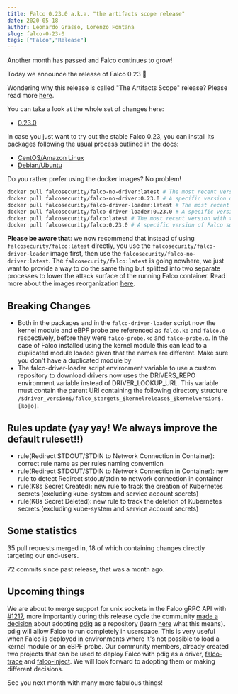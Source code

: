 ```yaml
---
title: Falco 0.23.0 a.k.a. "the artifacts scope release"
date: 2020-05-18
author: Leonardo Grasso, Lorenzo Fontana
slug: falco-0-23-0
tags: ["Falco","Release"]
---
```


Another month has passed and Falco continues to grow!

Today we announce the release of Falco 0.23 🥳

Wondering why this release is called "The Artifacts Scope" release? Please read more [here](https://github.com/falcosecurity/falco/blob/master/proposals/20200506-artifacts-scope-part-2.md).

You can take a look at the whole set of changes here:

- [0.23.0](https://github.com/falcosecurity/falco/releases/tag/0.23.0)

In case you just want to try out the stable Falco 0.23, you can install its packages following the usual process outlined in the docs:

- [CentOS/Amazon Linux](https://falco.org/docs/getting-started/installation/#centos-rhel)
- [Debian/Ubuntu](https://falco.org/docs/getting-started/installation/#debian)

Do you rather prefer using the docker images? No problem!

```bash
docker pull falcosecurity/falco-no-driver:latest # The most recent version
docker pull falcosecurity/falco-no-driver:0.23.0 # A specific version of Falco such as 0.23.0
docker pull falcosecurity/falco-driver-loader:latest # The most recent version of falco-driver-loader with the building toolchain
docker pull falcosecurity/falco-driver-loader:0.23.0 # A specific version of falco-driver-loader such as 0.23.0 with the building toolchain
docker pull falcosecurity/falco:latest # The most recent version with the falco-driver-loader included
docker pull falcosecurity/falco:0.23.0 # A specific version of Falco such as 0.23.0 with falco-driver-loader included
```

**Please be aware that**: we now recommend that instead of using `falcosecurity/falco:latest` directly, you use the `falcosecurity/falco-driver-loader` image first, then
use the `falcosecurity/falco-no-driver:latest`. The `falcosecurity/falco:latest` is going nowhere, we just want to provide a way to do the same thing but splitted into two separate processes
to lower the attack surface of the running Falco container. Read more about the images reorganization [here](https://github.com/falcosecurity/falco/blob/master/proposals/20200506-artifacts-scope-part-2.md#images).

## Breaking Changes

- Both in the packages and in the  `falco-driver-loader` script now the kernel module and eBPF probe are referenced as `falco.ko` and `falco.o` respectively, before they were `falco-probe.ko` and `falco-probe.o`. In the case of Falco installed using the kernel module this can lead to a duplicated module loaded given that the names are different. Make sure you don't have a duplicated module by 
- The falco-driver-loader script environment variable to use a custom repository to download drivers now uses the DRIVERS_REPO environment variable instead of DRIVER_LOOKUP_URL. This variable must contain the parent URI containing the following directory structure `/$driver_version$/falco_$target$_$kernelrelease$_$kernelversion$.[ko|o]`.

## Rules update (yay yay! We always improve the default ruleset!!)

- rule(Redirect STDOUT/STDIN to Network Connection in Container): correct rule name as per rules naming convention
- rule(Redirect STDOUT/STDIN to Network Connection in Container): new rule to detect Redirect stdout/stdin to network connection in container
- rule(K8s Secret Created): new rule to track the creation of Kubernetes secrets (excluding kube-system and service account secrets)
- rule(K8s Secret Deleted): new rule to track the deletion of Kubernetes secrets (excluding kube-system and service account secrets)

## Some statistics

35 pull requests merged in, 18 of which containing changes directly targeting our end-users.

72 commits since past release, that was a month ago.

## Upcoming things

We are about to merge support for unix sockets in the Falco gRPC API with [#1217](https://github.com/falcosecurity/falco/pull/1217),
more importantly during this release cycle the community [made a decision](https://github.com/falcosecurity/contrib/issues/13) about adopting [pdig](https://github.com/falcosecurity/pdig)
as a repository (learn [here](https://github.com/falcosecurity/falco/blob/master/proposals/20200506-artifacts-scope-part-1.md#falco-project-evolution) what this means). pdig will allow Falco
to run completely in userspace. This is very useful when Falco is deployed in environments where it's not possible to load a kernel module or an eBPF probe. Our community members,
already created two projects that can be used to deploy Falco with pdig as a driver, [falco-trace](https://github.com/kris-nova/falco-trace) and [falco-inject](https://github.com/fntlnz/falco-inject). We will look forward to adopting them or making different decisions.

See you next month with many more fabulous things!
